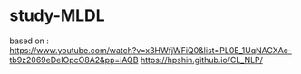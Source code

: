# study-MLDL

based on :       
https://www.youtube.com/watch?v=x3HWfjWFiQ0&list=PL0E_1UqNACXAc-tb9z2069eDeIOpcO8A2&pp=iAQB
https://hpshin.github.io/CL_NLP/
           
